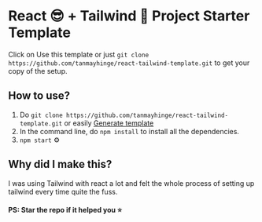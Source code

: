 # React 😎 + Tailwind 💨 Project Starter Template 
Click on Use this template or just `git clone https://github.com/tanmayhinge/react-tailwind-template.git` to get your copy of the setup.

## How to use?
1. Do `git clone https://github.com/tanmayhinge/react-tailwind-template.git` or easily [ Generate template](https://github.com/tanmayhinge/react-tailwind-template/generate)
2. In the command line, do `npm install` to install all the dependencies. 
3. `npm start` ⚙️

## Why did I make this?
I was using Tailwind with react a lot and felt the whole process of setting up tailwind every time quite the fuss.  

#### PS: Star the repo if it helped you ⭐